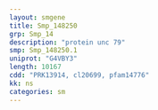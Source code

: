 ```yaml
---
layout: smgene
title: Smp_148250
grp: Smp_14
description: "protein unc 79"
smp: Smp_148250.1
uniprot: "G4VBY3"
length: 10167
cdd: "PRK13914, cl20699, pfam14776"
kk: ns
categories: sm
---
```

